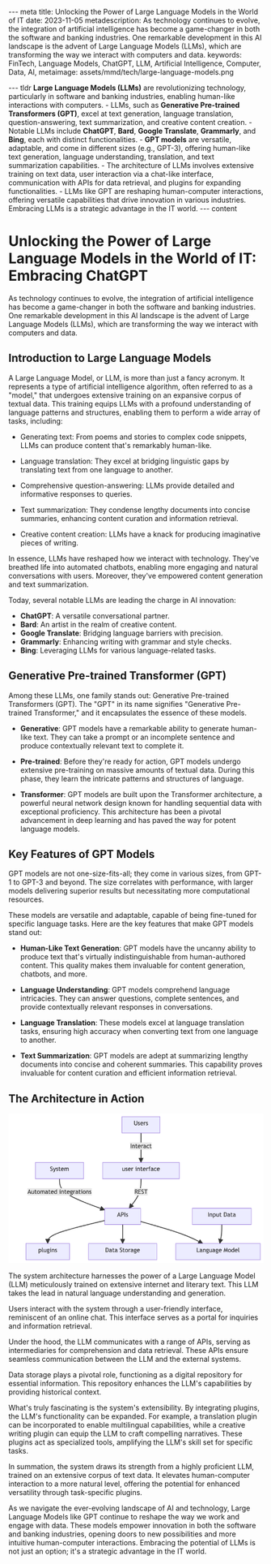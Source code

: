 --- meta 
title: Unlocking the Power of Large Language Models in the World of IT
date: 2023-11-05
metadescription: As technology continues to evolve, the integration of artificial intelligence has become a game-changer in both the software and banking industries. One remarkable development in this AI landscape is the advent of Large Language Models (LLMs), which are transforming the way we interact with computers and data.
keywords: FinTech, Language Models, ChatGPT, LLM, Artificial Intelligence, Computer, Data, AI,
metaimage: assets/mmd/tech/large-language-models.png

--- tldr 
**Large Language Models (LLMs)** are revolutionizing technology, particularly in software and banking industries, enabling human-like interactions with computers. - LLMs, such as **Generative Pre-trained Transformers (GPT)**, excel at text generation, language translation, question-answering, text summarization, and creative content creation.   - Notable LLMs include **ChatGPT**, **Bard**, **Google Translate**, **Grammarly**, and **Bing**, each with distinct functionalities.   - **GPT models** are versatile, adaptable, and come in different sizes (e.g., GPT-3), offering human-like text generation, language understanding, translation, and text summarization capabilities.  - The architecture of LLMs involves extensive training on text data, user interaction via a chat-like interface, communication with APIs for data retrieval, and plugins for expanding functionalities.   - LLMs like GPT are reshaping human-computer interactions, offering versatile capabilities that drive innovation in various industries. Embracing LLMs is a strategic advantage in the IT world.
--- content 
# Unlocking the Power of Large Language Models in the World of IT: Embracing ChatGPT

As technology continues to evolve, the integration of artificial intelligence has become a game-changer in both the software and banking industries. One remarkable development in this AI landscape is the advent of Large Language Models (LLMs), which are transforming the way we interact with computers and data.

## Introduction to Large Language Models

A Large Language Model, or LLM, is more than just a fancy acronym. It represents a type of artificial intelligence algorithm, often referred to as a "model," that undergoes extensive training on an expansive corpus of textual data. This training equips LLMs with a profound understanding of language patterns and structures, enabling them to perform a wide array of tasks, including:

- Generating text: From poems and stories to complex code snippets, LLMs can produce content that's remarkably human-like.

- Language translation: They excel at bridging linguistic gaps by translating text from one language to another.

- Comprehensive question-answering: LLMs provide detailed and informative responses to queries.

- Text summarization: They condense lengthy documents into concise summaries, enhancing content curation and information retrieval.

- Creative content creation: LLMs have a knack for producing imaginative pieces of writing.

In essence, LLMs have reshaped how we interact with technology. They've breathed life into automated chatbots, enabling more engaging and natural conversations with users. Moreover, they've empowered content generation and text summarization.

Today, several notable LLMs are leading the charge in AI innovation:

- **ChatGPT**: A versatile conversational partner.
- **Bard**: An artist in the realm of creative content.
- **Google Translate**: Bridging language barriers with precision.
- **Grammarly**: Enhancing writing with grammar and style checks.
- **Bing**: Leveraging LLMs for various language-related tasks.

## Generative Pre-trained Transformer (GPT)

Among these LLMs, one family stands out: Generative Pre-trained Transformers (GPT). The "GPT" in its name signifies "Generative Pre-trained Transformer," and it encapsulates the essence of these models.

- **Generative**: GPT models have a remarkable ability to generate human-like text. They can take a prompt or an incomplete sentence and produce contextually relevant text to complete it.

- **Pre-trained**: Before they're ready for action, GPT models undergo extensive pre-training on massive amounts of textual data. During this phase, they learn the intricate patterns and structures of language.

- **Transformer**: GPT models are built upon the Transformer architecture, a powerful neural network design known for handling sequential data with exceptional proficiency. This architecture has been a pivotal advancement in deep learning and has paved the way for potent language models.

## Key Features of GPT Models

GPT models are not one-size-fits-all; they come in various sizes, from GPT-1 to GPT-3 and beyond. The size correlates with performance, with larger models delivering superior results but necessitating more computational resources.

These models are versatile and adaptable, capable of being fine-tuned for specific language tasks. Here are the key features that make GPT models stand out:

- **Human-Like Text Generation**: GPT models have the uncanny ability to produce text that's virtually indistinguishable from human-authored content. This quality makes them invaluable for content generation, chatbots, and more.

- **Language Understanding**: GPT models comprehend language intricacies. They can answer questions, complete sentences, and provide contextually relevant responses in conversations.

- **Language Translation**: These models excel at language translation tasks, ensuring high accuracy when converting text from one language to another.

- **Text Summarization**: GPT models are adept at summarizing lengthy documents into concise and coherent summaries. This capability proves invaluable for content curation and efficient information retrieval.

## The Architecture in Action

<img src="assets/mmd/tech/large-language-models.png" alt="Tech Mindmap" class="responsive-image">

The system architecture harnesses the power of a Large Language Model (LLM) meticulously trained on extensive internet and literary text. This LLM takes the lead in natural language understanding and generation.

Users interact with the system through a user-friendly interface, reminiscent of an online chat. This interface serves as a portal for inquiries and information retrieval.

Under the hood, the LLM communicates with a range of APIs, serving as intermediaries for comprehension and data retrieval. These APIs ensure seamless communication between the LLM and the external systems.

Data storage plays a pivotal role, functioning as a digital repository for essential information. This repository enhances the LLM's capabilities by providing historical context.

What's truly fascinating is the system's extensibility. By integrating plugins, the LLM's functionality can be expanded. For example, a translation plugin can be incorporated to enable multilingual capabilities, while a creative writing plugin can equip the LLM to craft compelling narratives. These plugins act as specialized tools, amplifying the LLM's skill set for specific tasks.

In summation, the system draws its strength from a highly proficient LLM, trained on an extensive corpus of text data. It elevates human-computer interaction to a more natural level, offering the potential for enhanced versatility through task-specific plugins.

As we navigate the ever-evolving landscape of AI and technology, Large Language Models like GPT continue to reshape the way we work and engage with data. These models empower innovation in both the software and banking industries, opening doors to new possibilities and more intuitive human-computer interactions. Embracing the potential of LLMs is not just an option; it's a strategic advantage in the IT world.
